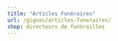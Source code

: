 ```yaml
---
title: "Articles Funéraires"
url: /gignac/articles-funeraires/
shop: directeurs de funérailles
---
```


